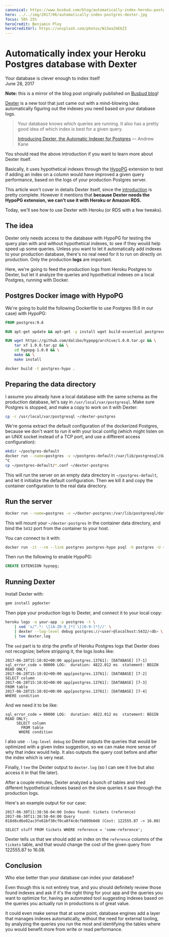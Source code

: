 ```yaml
---
canonical: https://www.busbud.com/blog/automatically-index-heroku-postgres-database-dexter/
hero: ../../img/2017/06/automatically-index-postgres-dexter.jpg
focus: 50% 25%
heroCredit: Benjamin Pley
heroCreditUrl: https://unsplash.com/photos/WiSeaZ4E6ZI
---
```


# Automatically index your Heroku Postgres database with Dexter
Your database is clever enough to index itself  
June 28, 2017

<div class="note">

**Note:** this is a mirror of the blog post originally published on
[Busbud blog](https://www.busbud.com/blog/automatically-index-heroku-postgres-database-dexter/)!

</div>

[Dexter] is a new tool that just came out with a mind-blowing idea:
automatically figuring out the indexes you need based on your database
logs.

> Your database knows which queries are running. It also has a pretty
> good idea of which index is best for a given query.
>
> [Introducing Dexter, the Automatic Indexer for Postgres][introducing-dexter] — Andrew Kane

[Dexter]: https://github.com/ankane/dexter
[introducing-dexter]: https://medium.com/@ankane/introducing-dexter-the-automatic-indexer-for-postgres-5f8fa8b28f27

You should read the above introduction if you want to learn more about
Dexter itself.

Basically, it uses hypothetical indexes through the [HypoPG] extension
to test if adding an index on a column would have improved a given query
performance, based on the logs of your production Postgres server.

[HypoPG]: https://github.com/dalibo/hypopg

This article won't cover in details Dexter itself, since the
[introduction][introducing-dexter] is pretty complete. However it
mentions that **because Dexter needs the HypoPG extension, we can't use it
with Heroku or Amazon RDS.**

Today, we'll see how to use Dexter with Heroku (or RDS with a few
tweaks).

## The idea

Dexter only needs access to the database with HypoPG for testing the
query plan with and without hypothetical indexes, to see if they would
help speed up some queries. Unless you want to let it automatically add
indexes to your production database, there's no real need for it to run
on directly on production. Only the production **logs** are important.

Here, we're going to feed the production logs from Heroku Postgres to
Dexter, but let it analyze the queries and hypothetical indexes on a
local Postgres, running with Docker.

## Postgres Docker image with HypoPG

We're going to build the following Dockerfile to use Postgres (9.6 in
our case) with HypoPG:

```dockerfile
FROM postgres:9.6

RUN apt-get update && apt-get -y install wget build-essential postgresql-server-dev-9.6

RUN wget https://github.com/dalibo/hypopg/archive/1.0.0.tar.gz && \
    tar xf 1.0.0.tar.gz && \
    cd hypopg-1.0.0 && \
    make && \
    make install
```

```sh
docker build -t postgres-hypo .
```

## Preparing the data directory

I assume you already have a local database with the same schema as the
production database, let's say in `/usr/local/var/postgresql`. Make
sure Postgres is stopped, and make a copy to work on it with Dexter:

```sh
cp -r /usr/local/var/postgresql ~/dexter-postgres
```

We're gonna extract the default configuration of the dockerized
Postgres, because we don't want to run it with your local config (which
might listen on an UNIX socket instead of a TCP port, and use a different
access configuration):

```sh
mkdir ~/postgres-default
docker run --name=postgres -v ~/postgres-default:/var/lib/postgresql/data postgres-hypo
^C
cp ~/postgres-default/*.conf ~/dexter-postgres
```

This will run the server on an empty data directory in `~/postgres-default`,
and let it initialize the default configuration. Then we kill it and copy the
container configuration to the real data directory.

## Run the server

```sh
docker run --name=postgres -v ~/dexter-postgres:/var/lib/postgresql/data -p 5432 postgres-hypo
```

This will mount your `~/dexter-postgres` in the container data
directory, and bind the `5432` port from the container to your host.

You can connect to it with:

```sh
docker run -it --rm --link postgres postgres-hypo psql -h postgres -U <user> <db>
```

Then run the following to enable HypoPG:

```sql
CREATE EXTENSION hypopg;
```

## Running Dexter

Install Dexter with:

```sh
gem install pgdexter
```

Then pipe your production logs to Dexter, and connect it to your local
copy:

```sh
heroku logs -a your-app -p postgres -t \
    | sed 's/^.*: \[[A-Z0-9_]*] \[[0-9-]*]//' \
    | dexter --log-level debug postgres://<user>@localhost:5432/<db> \
    | tee dexter.log
```

The `sed` part is to strip the prefix of Heroku Postgres logs that
Dexter does not recognize; before stripping it, the logs looks like:

```
2017-06-28T15:10:02+00:00 app[postgres.13761]: [DATABASE] [7-1]  sql_error_code = 00000 LOG:  duration: 4822.012 ms  statement: BEGIN READ ONLY;
2017-06-28T15:10:02+00:00 app[postgres.13761]: [DATABASE] [7-2]       SELECT column
2017-06-28T15:10:02+00:00 app[postgres.13761]: [DATABASE] [7-3]         FROM table
2017-06-28T15:10:02+00:00 app[postgres.13761]: [DATABASE] [7-4]        WHERE condition
```

And we need it to be like:

```
sql_error_code = 00000 LOG:  duration: 4822.012 ms  statement: BEGIN READ ONLY;
     SELECT column
       FROM table
      WHERE condition
```

I also use `--log-level debug` so Dexter outputs the queries that would
be optimized with a given index suggestion, so we can make more sense
of why that index would help. It also outputs the query cost before and
after the index which is very neat.

Finally, I `tee` the Dexter output to `dexter.log` (so I can see it live
but also access it in that file later).

After a couple minutes, Dexter analyzed a bunch of tables and tried
different hypothetical indexes based on the slow queries it saw through
the production logs.

Here's an example output for our case:

```
2017-06-30T11:38:58-04:00 Index found: tickets (reference)
2017-06-30T11:38:58-04:00 Query 018d8cd6e02ac3fe61bf30cf0ca8f4c8cfb809b0d8 (Cost: 122555.87 -> 16.08)

SELECT stuff FROM tickets WHERE reference = 'some-reference';
```

Dexter tells us that we should add an index on the `reference` columns
of the `tickets` table, and that would change the cost of the given
query from 122555.87 to 16.08.

## Conclusion

Who else better than your database can index your database?

Even though this is not entirely true, and you should definitely review
those found indexes and ask if it's the right thing for your app and the
queries you want to optimize for, having an automated tool suggesting
indexes based on the queries you actually run in productions is of great
value.

It could even make sense that at some point, database engines add a
layer that manages indexes automatically, without the need for external
tooling, by analyzing the queries you run the most and identifying the
tables where you would benefit more from write or read performance.
